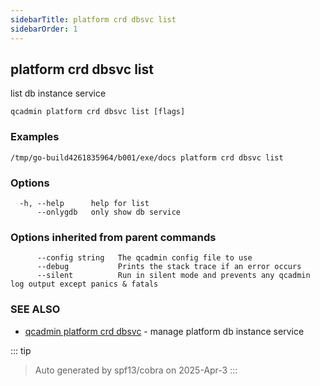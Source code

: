 ```yaml
---
sidebarTitle: platform crd dbsvc list
sidebarOrder: 1
---
```


## platform crd dbsvc list

list db instance service

```
qcadmin platform crd dbsvc list [flags]
```

### Examples

```
/tmp/go-build4261835964/b001/exe/docs platform crd dbsvc list
```

### Options

```
  -h, --help      help for list
      --onlygdb   only show db service
```

### Options inherited from parent commands

```
      --config string   The qcadmin config file to use
      --debug           Prints the stack trace if an error occurs
      --silent          Run in silent mode and prevents any qcadmin log output except panics & fatals
```

### SEE ALSO

* [qcadmin platform crd dbsvc](platform_crd_dbsvc.md)	 - manage platform db instance service

::: tip
>Auto generated by spf13/cobra on 2025-Apr-3
:::